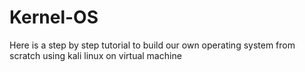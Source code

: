 # Kernel-OS
Here is a step by step tutorial to  build our own operating system from scratch using kali linux on virtual machine
